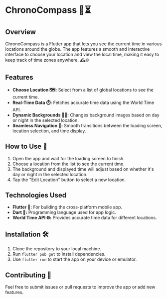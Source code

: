 # ChronoCompass 🧭⏳

## Overview

ChronoCompass is a Flutter app that lets you see the current time in various locations around the globe. The app features a smooth and interactive interface to choose your location and view the local time, making it easy to keep track of time zones anywhere. 🕰️🌐

## Features

- **Choose Location 🗺️:** Select from a list of global locations to see the current time.
- **Real-Time Data ⏱️:** Fetches accurate time data using the World Time API.
- **Dynamic Backgrounds 🌅🌃:** Changes background images based on day or night in the selected location.
- **Seamless Navigation 🔄:** Smooth transitions between the loading screen, location selection, and time display.

## How to Use 🎯

1. Open the app and wait for the loading screen to finish.
2. Choose a location from the list to see the current time.
3. The background and displayed time will adjust based on whether it's day or night in the selected location.
4. Tap the "Edit Location" button to select a new location.

## Technologies Used

- **Flutter 🦋:** For building the cross-platform mobile app.
- **Dart 💎:** Programming language used for app logic.
- **World Time API 🌐:** Provides accurate time data for different locations.

## Installation 🛠️

1. Clone the repository to your local machine.
2. Run `flutter pub get` to install dependencies.
3. Use `flutter run` to start the app on your device or emulator.

## Contributing 🤝

Feel free to submit issues or pull requests to improve the app or add new features.
